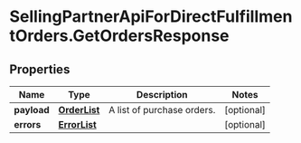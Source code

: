 # SellingPartnerApiForDirectFulfillmentOrders.GetOrdersResponse

## Properties
Name | Type | Description | Notes
------------ | ------------- | ------------- | -------------
**payload** | [**OrderList**](OrderList.md) | A list of purchase orders. | [optional] 
**errors** | [**ErrorList**](ErrorList.md) |  | [optional] 


